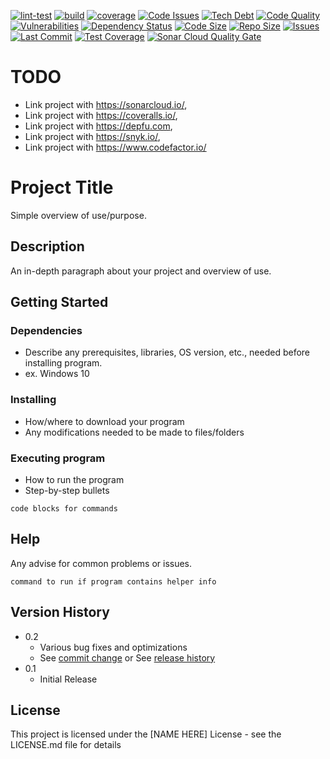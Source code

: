 [![lint-test](https://github.com/ShaneLucy/project-boilerplate-setup/actions/workflows/lint-test.yml/badge.svg)](https://github.com/ShaneLucy/project-boilerplate-setup/actions/workflows/lint-test.yml/badge.svg) [![build](https://github.com/ShaneLucy/project-boilerplate-setup/actions/workflows/build.yml/badge.svg)](https://github.com/ShaneLucy/project-boilerplate-setup/actions/workflows/build.yml/badge.svg) [![coverage](https://github.com/ShaneLucy/project-boilerplate-setup/actions/workflows/coverage.yml/badge.svg)](https://github.com/ShaneLucy/project-boilerplate-setup/actions/workflows/coverage.yml/badge.svg) [![Code Issues](https://img.shields.io/codeclimate/issues/ShaneLucy/project-boilerplate-setup?logo=codeclimate&logoWidth=20)](https://img.shields.io/codeclimate/issues/ShaneLucy/project-boilerplate-setup?logo=codeclimate&logoWidth=20) [![Tech Debt](https://img.shields.io/codeclimate/tech-debt/ShaneLucy/project-boilerplate-setup?logo=codeclimate&logoWidth=20)](https://img.shields.io/codeclimate/tech-debt/ShaneLucy/project-boilerplate-setup?logo=codeclimate&logoWidth=20) [![Code Quality](https://img.shields.io/codefactor/grade/github/ShaneLucy/project-boilerplate-setup/master?logo=codefactor&logoWidth=20)](https://img.shields.io/codefactor/grade/github/ShaneLucy/project-boilerplate-setup/master?logo=codefactor&logoWidth=20) [![Vulnerabilities](https://img.shields.io/snyk/vulnerabilities/github/ShaneLucy/project-boilerplate-setup?logo=snyk&logoWidth=20)](https://img.shields.io/snyk/vulnerabilities/github/ShaneLucy/project-boilerplate-setup?logo=snyk&logoWidth=20) [![Dependency Status](https://img.shields.io/depfu/ShaneLucy/project-boilerplate-setup)](https://img.shields.io/depfu/ShaneLucy/project-boilerplate-setup) [![Code Size](https://img.shields.io/github/languages/code-size/ShaneLucy/project-boilerplate-setup?logo=github&logoWidth=20)](https://img.shields.io/github/languages/code-size/ShaneLucy/project-boilerplate-setup?logo=github&logoWidth=20) [![Repo Size](https://img.shields.io/github/repo-size/ShaneLucy/project-boilerplate-setup?logo=github&logoWidth=20)](https://img.shields.io/github/repo-size/ShaneLucy/project-boilerplate-setup?logo=github&logoWidth=20) [![Issues](https://img.shields.io/github/issues-raw/ShaneLucy/project-boilerplate-setup?logo=github&logoWidth=20)](https://img.shields.io/github/issues-raw/ShaneLucy/project-boilerplate-setup?logo=github&logoWidth=20) [![Last Commit](https://img.shields.io/github/last-commit/ShaneLucy/project-boilerplate-setup?logo=github&logoWidth=20)](https://img.shields.io/github/last-commit/ShaneLucy/project-boilerplate-setup?logo=github&logoWidth=20) [![Test Coverage](https://img.shields.io/coveralls/github/ShaneLucy/project-boilerplate-setup?logo=coveralls&logoWidth=20)](https://img.shields.io/coveralls/github/ShaneLucy/project-boilerplate-setup?logo=coveralls&logoWidth=20) [![Sonar Cloud Quality Gate](https://sonarcloud.io/api/project_badges/measure?project=ShaneLucy_project-boilerplate-setup&metric=alert_status)](https://sonarcloud.io/api/project_badges/measure?project=ShaneLucy_project-boilerplate-setup&metric=alert_status)

# TODO

- Link project with https://sonarcloud.io/,
- Link project with https://coveralls.io/,
- Link project with https://depfu.com,
- Link project with https://snyk.io/,
- Link project with https://www.codefactor.io/

# Project Title

Simple overview of use/purpose.

## Description

An in-depth paragraph about your project and overview of use.

## Getting Started

### Dependencies

- Describe any prerequisites, libraries, OS version, etc., needed before installing program.
- ex. Windows 10

### Installing

- How/where to download your program
- Any modifications needed to be made to files/folders

### Executing program

- How to run the program
- Step-by-step bullets

```
code blocks for commands
```

## Help

Any advise for common problems or issues.

```
command to run if program contains helper info
```

## Version History

- 0.2
  - Various bug fixes and optimizations
  - See [commit change]() or See [release history]()
- 0.1
  - Initial Release

## License

This project is licensed under the [NAME HERE] License - see the LICENSE.md file for details
